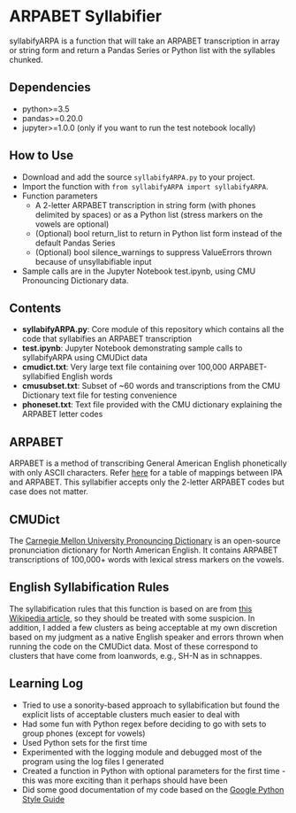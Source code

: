 # ARPABET Syllabifier

syllabifyARPA is a function that will take an ARPABET transcription in array or string form and return a Pandas Series or Python list with the syllables chunked.

## Dependencies

* python>=3.5
* pandas>=0.20.0
* jupyter>=1.0.0 (only if you want to run the test notebook locally)

## How to Use

* Download and add the source `syllabifyARPA.py` to your project.
* Import the function with `from syllabifyARPA import syllabifyARPA`.
* Function parameters
  * A 2-letter ARPABET transcription in string form (with phones delimited by spaces) or as a Python list (stress markers on the vowels are optional)
  * (Optional) bool return_list to return in Python list form instead of the default Pandas Series
  * (Optional) bool silence_warnings to suppress ValueErrors thrown because of unsyllabifiable input
* Sample calls are in the Jupyter Notebook test.ipynb, using CMU Pronouncing Dictionary data.

## Contents
* **syllabifyARPA.py**: Core module of this repository which contains all the code that syllabifies an ARPABET transcription
* **test.ipynb**: Jupyter Notebook demonstrating sample calls to syllabifyARPA using CMUDict data
* **cmudict.txt**: Very large text file containing over 100,000 ARPABET-syllabified English words
* **cmusubset.txt**: Subset of ~60 words and transcriptions from the CMU Dictionary text file for testing convenience
* **phoneset.txt**: Text file provided with the CMU dictionary explaining the ARPABET letter codes

## ARPABET
ARPABET is a method of transcribing General American English phonetically with only ASCII characters. Refer [here](https://en.wikipedia.org/wiki/ARPABET) for a table of mappings between IPA and ARPABET. This syllabifier accepts only the 2-letter ARPABET codes but case does not matter.

## CMUDict
The [Carnegie Mellon University Pronouncing Dictionary](http://www.speech.cs.cmu.edu/cgi-bin/cmudict) is an open-source pronunciation dictionary for North American English. It contains ARPABET transcriptions of 100,000+ words with lexical stress markers on the vowels.

## English Syllabification Rules
The syllabification rules that this function is based on are from [this Wikipedia article](https://en.wikipedia.org/wiki/English_phonology#Syllable_structure), so they should be treated with some suspicion. In addition, I added a few clusters as being acceptable at my own discretion based on my judgment as a native English speaker and errors thrown when running the code on the CMUDict data. Most of these correspond to clusters that have come from loanwords, e.g., SH-N as in schnappes.

## Learning Log

* Tried to use a sonority-based approach to syllabification but found the explicit lists of acceptable clusters much easier to deal with
* Had some fun with Python regex before deciding to go with sets to group phones (except for vowels)
* Used Python sets for the first time
* Experimented with the logging module and debugged most of the program using the log files I generated
* Created a function in Python with optional parameters for the first time - this was more exciting than it perhaps should have been
* Did some good documentation of my code based on the [Google Python Style Guide](https://google.github.io/styleguide/pyguide.html#Comments)
